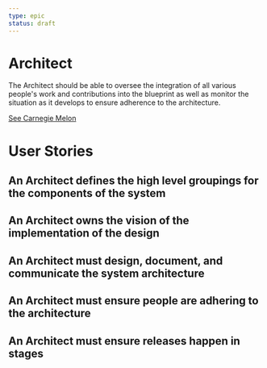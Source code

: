 ```yaml
---
type: epic
status: draft
---
```


# Architect

The Architect should be able to oversee the integration of all various
people's work and contributions into the blueprint as well as monitor
the situation as it develops to ensure adherence to the architecture.

[See Carnegie
Melon](http://www.sei.cmu.edu/architecture/research/previousresearch/duties.cfm)

# User Stories

## An Architect defines the high level groupings for the components of the system 

## An Architect owns the vision of the implementation of the design

## An Architect must design, document, and communicate the system architecture 

## An Architect must ensure people are adhering to the architecture

## An Architect must ensure releases happen in stages
